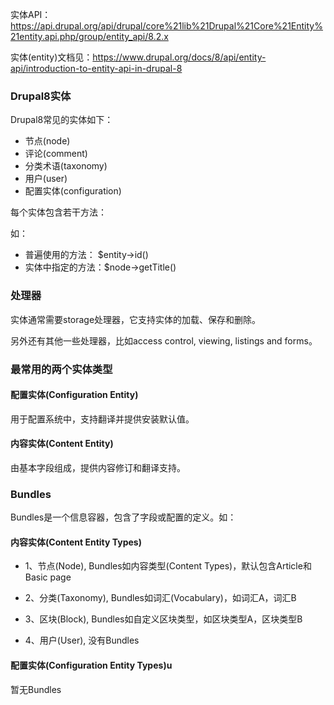 实体API：https://api.drupal.org/api/drupal/core%21lib%21Drupal%21Core%21Entity%21entity.api.php/group/entity_api/8.2.x

实体(entity)文档见：https://www.drupal.org/docs/8/api/entity-api/introduction-to-entity-api-in-drupal-8

### Drupal8实体
Drupal8常见的实体如下：

* 节点(node)
* 评论(comment)
* 分类术语(taxonomy)
* 用户(user)
* 配置实体(configuration)

每个实体包含若干方法：

如：

* 普遍使用的方法： $entity->id()
* 实体中指定的方法：$node->getTitle()

### 处理器
实体通常需要storage处理器，它支持实体的加载、保存和删除。

另外还有其他一些处理器，比如access control, viewing, listings and forms。

### 最常用的两个实体类型

#### 配置实体(Configuration Entity)
用于配置系统中，支持翻译并提供安装默认值。

#### 内容实体(Content Entity)
由基本字段组成，提供内容修订和翻译支持。

### Bundles
Bundles是一个信息容器，包含了字段或配置的定义。如：

#### 内容实体(Content Entity Types)

* 1、节点(Node), Bundles如内容类型(Content Types)，默认包含Article和Basic page

* 2、分类(Taxonomy), Bundles如词汇(Vocabulary)，如词汇A，词汇B

* 3、区块(Block), Bundles如自定义区块类型，如区块类型A，区块类型B

* 4、用户(User), 没有Bundles

#### 配置实体(Configuration Entity Types)u
暂无Bundles